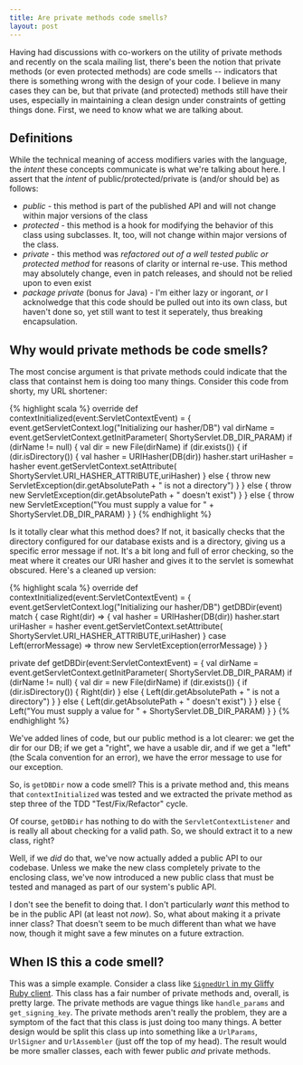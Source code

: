 ```yaml
--- 
title: Are private methods code smells?
layout: post
---
```


Having had discussions with co-workers on the utility of private methods and recently on the scala mailing list, there's been the notion that private methods (or even protected methods) are code smells -- indicators that there is something wrong with the design of your code.  I believe in many cases they can be, but that private (and protected) methods still have their uses, especially in maintaining a clean design under constraints of getting things done.  First, we need to know what we are talking about.

## Definitions

While the technical meaning of access modifiers varies with the language, the _intent_ these concepts communicate is what we're talking about here.  I assert that the _intent_ of public/protected/private is (and/or should be) as follows:

* _public_ - this method is part of the published API and will not change within major versions of the class
* _protected_ - this method is a hook for modifying the behavior of this class using subclasses.  It, too, will not change within major versions of the class.
* _private_ - this method was _refactored out of a well tested public or protected method_ for reasons of clarity or internal re-use.  This method may absolutely change, even in patch releases, and should not be relied upon to even exist
* _package private_ (bonus for Java) - I'm either lazy or ingorant, *or* I acknolwedge that this code should be pulled out into its own class, but haven't done so, yet still want to test it seperately, thus breaking encapsulation.

## Why would private methods be code smells?

The most concise argument is that private methods could indicate that the class that containst hem is doing too many things.  Consider this code from shorty, my URL shortener:

{% highlight scala %}
override def contextInitialized(event:ServletContextEvent) = {
  event.getServletContext.log("Initializing our hasher/DB")
  val dirName = event.getServletContext.getInitParameter(
    ShortyServlet.DB_DIR_PARAM)
  if (dirName != null) {
    val dir = new File(dirName)
    if (dir.exists()) {
      if (dir.isDirectory()) {
        val hasher = URIHasher(DB(dir))
        hasher.start
        uriHasher = hasher
        event.getServletContext.setAttribute(
          ShortyServlet.URI_HASHER_ATTRIBUTE,uriHasher)
      }
      else {
        throw new ServletException(dir.getAbsolutePath + " is not a directory")
      }
    }
    else {
      throw new ServletException(dir.getAbsolutePath + " doesn't exist")
    }
  }
  else {
    throw new ServletException("You must supply a value for " 
      + ShortyServlet.DB_DIR_PARAM)
  }
}
{% endhighlight %}

Is it totally clear what this method does?  If not, it basically checks that the directory configured for our database exists and is a directory, giving us a specific error message if not.  It's a bit long and full of error checking, so the meat where it creates our URI hasher and gives it to the servlet is somewhat obscured.  Here's a cleaned up version:

{% highlight scala %}
override def contextInitialized(event:ServletContextEvent) = {
  event.getServletContext.log("Initializing our hasher/DB")
  getDBDir(event) match {
    case Right(dir) => {
      val hasher = URIHasher(DB(dir))
      hasher.start
      uriHasher = hasher
      event.getServletContext.setAttribute(
        ShortyServlet.URI_HASHER_ATTRIBUTE,uriHasher)
    }
    case Left(errorMessage) => 
      throw new ServletException(errorMessage)
  }
}

private def getDBDir(event:ServletContextEvent) = {
  val dirName = event.getServletContext.getInitParameter(
    ShortyServlet.DB_DIR_PARAM)
  if (dirName != null) {
    val dir = new File(dirName)
    if (dir.exists()) {
      if (dir.isDirectory()) {
        Right(dir)
      }
      else {
        Left(dir.getAbsolutePath + " is not a directory")
      }
    }
    else {
      Left(dir.getAbsolutePath + " doesn't exist")
    }
  }
  else {
    Left("You must supply a value for " + ShortyServlet.DB_DIR_PARAM)
  }
}
{% endhighlight %}

We've added lines of code, but our public method is a lot clearer: we get the dir for our DB; if we get a "right", we have a usable dir, and if we get a "left" (the Scala convention for an error), we have the error message to use for our exception.

So, is <code>getDBDir</code> now a code smell?  This is a private method and, this  means that <code>contextInitialized</code> was tested and we extracted the private method as step three of the TDD "Test/Fix/Refactor" cycle.

Of course, <code>getDBDir</code> has nothing to do with the <code>ServletContextListener</code> and is really all about checking for a valid path.  So, we should extract it to a new class, right?

Well, if we *did* do that, we've now actually added a public API to our codebase.  Unless we make the new class completely private to the enclosing class, we've now introduced a new public class that must be tested and managed as part of our system's public API.

I don't see the benefit to doing that.  I don't particularly *want* this method to be in the public API (at least not *now*).  So, what about making it a private inner class?  That doesn't seem to be much different than what we have now, though it might save a few minutes on a future extraction.

## When IS this a code smell?

This was a simple example.  Consider a class like [<code>SignedUrl</code> in my Gliffy Ruby client](http://github.com/davetron5000/gliffy/blob/master/lib/gliffy/url.rb).  This class has a fair number of private methods and, overall, is pretty large.  The private methods are vague things like <code>handle_params</code> and <code>get_signing_key</code>.  The private methods aren't really the problem, they are a symptom of the fact that this class is just doing too many things.  A better design would be split this class up into something like a <code>UrlParams</code>, <code>UrlSigner</code> and <code>UrlAssembler</code> (just off the top of my head).  The result would be more smaller classes, each with fewer public *and* private methods.




